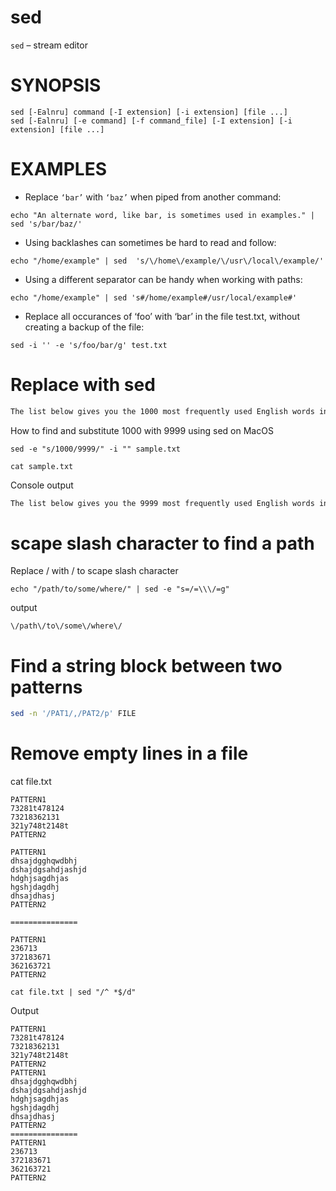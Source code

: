 # sed

`sed` – stream editor

# SYNOPSIS

```vim
sed [-Ealnru] command [-I extension] [-i extension] [file ...]
sed [-Ealnru] [-e command] [-f command_file] [-I extension] [-i extension] [file ...]
```

# EXAMPLES

- Replace `‘bar’` with `‘baz’` when piped from another command:

```console
echo "An alternate word, like bar, is sometimes used in examples." | sed 's/bar/baz/'
```

- Using backlashes can sometimes be hard to read and follow:

```console
echo "/home/example" | sed  's/\/home\/example/\/usr\/local\/example/'
```

- Using a different separator can be handy when working with paths:

```console
echo "/home/example" | sed 's#/home/example#/usr/local/example#'
```

- Replace all occurances of ‘foo’ with ‘bar’ in the file test.txt, without creating a backup of the file:

```console
sed -i '' -e 's/foo/bar/g' test.txt
```

# Replace with sed

```txt
The list below gives you the 1000 most frequently used English words in alphabetical order. Once you've mastered the shorter vocabulary lists, this is the next step. It would take time to learn the entire list from scratch, but you are probably already familiar with some of these words. Feel free to copy this list into your online flashcard management tool, an app, or print it out to make paper flashcards. You'll have to look up the definitions on your own either in English or in your own language. Good luck improving your English vocabulary!
```

How to find and substitute 1000 with 9999 using sed on MacOS

```console
sed -e "s/1000/9999/" -i "" sample.txt
```

```console
cat sample.txt
````

Console output

```txt
The list below gives you the 9999 most frequently used English words in alphabetical order. Once you've mastered the shorter vocabulary lists, this is the next step. It would take time to learn the entire list from scratch, but you are probably already familiar with some of these words. Feel free to copy this list into your online flashcard management tool, an app, or print it out to make paper flashcards. You'll have to look up the definitions on your own either in English or in your own language. Good luck improving your English vocabulary!
```

# scape slash character to find a path

Replace / with \/ to scape slash character

```console
echo "/path/to/some/where/" | sed -e "s=/=\\\/=g"
```

output

```console
\/path\/to\/some\/where\/
```

# Find a string block between two patterns

```bash
sed -n '/PAT1/,/PAT2/p' FILE
```

# Remove empty lines in a file

cat file.txt

```console
PATTERN1
73281t478124
73218362131
321y748t2148t
PATTERN2

PATTERN1
dhsajdgghqwdbhj
dshajdgsahdjashjd
hdghjsagdhjas
hgshjdagdhj
dhsajdhasj
PATTERN2

===============

PATTERN1
236713
372183671
362163721
PATTERN2
```

```console
cat file.txt | sed "/^ *$/d"
```

Output

```console
PATTERN1
73281t478124
73218362131
321y748t2148t
PATTERN2
PATTERN1
dhsajdgghqwdbhj
dshajdgsahdjashjd
hdghjsagdhjas
hgshjdagdhj
dhsajdhasj
PATTERN2
===============
PATTERN1
236713
372183671
362163721
PATTERN2
```

